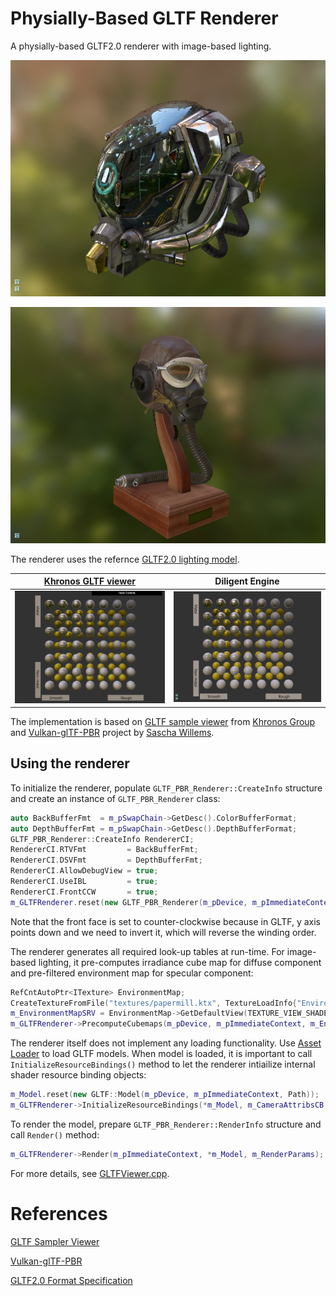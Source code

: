 # Physially-Based GLTF Renderer

A physially-based GLTF2.0 renderer with image-based lighting. 

![](screenshots/damaged_helmet.jpg)

![](screenshots/flight_helmet.jpg)

The renderer uses the refernce
[GLTF2.0 lighting model](https://github.com/KhronosGroup/glTF/blob/master/specification/2.0/README.md#appendix-b-brdf-implementation).

|[Khronos GLTF viewer][1]| Diligent Engine        |
|------------------------|------------------------|
|![](screenshots/gltf_viewer_mr_spheres.jpg)|![](screenshots/mr_spheres.jpg)|


The implementation is based on [GLTF sample viewer][1] from 
[Khronos Group](https://github.com/KhronosGroup/glTF-Sample-Viewer) and
[Vulkan-glTF-PBR][2] project by [Sascha Willems](https://github.com/SaschaWillems).

## Using the renderer

To initialize the renderer, populate `GLTF_PBR_Renderer::CreateInfo` structure and
create an instance of `GLTF_PBR_Renderer` class:

```cpp
auto BackBufferFmt  = m_pSwapChain->GetDesc().ColorBufferFormat;
auto DepthBufferFmt = m_pSwapChain->GetDesc().DepthBufferFormat;
GLTF_PBR_Renderer::CreateInfo RendererCI;
RendererCI.RTVFmt         = BackBufferFmt;
RendererCI.DSVFmt         = DepthBufferFmt;
RendererCI.AllowDebugView = true;
RendererCI.UseIBL         = true;
RendererCI.FrontCCW       = true;
m_GLTFRenderer.reset(new GLTF_PBR_Renderer(m_pDevice, m_pImmediateContext, RendererCI));
```

Note that the front face is set to counter-clockwise because in GLTF, y axis points down and
we need to invert it, which will reverse the winding order.

The renderer generates all required look-up tables at run-time. For image-based lighting,
it pre-computes irradiance cube map for diffuse component and pre-filtered environment map
for specular component:

```cpp
RefCntAutoPtr<ITexture> EnvironmentMap;
CreateTextureFromFile("textures/papermill.ktx", TextureLoadInfo{"Environment map"}, m_pDevice, &EnvironmentMap);
m_EnvironmentMapSRV = EnvironmentMap->GetDefaultView(TEXTURE_VIEW_SHADER_RESOURCE);
m_GLTFRenderer->PrecomputeCubemaps(m_pDevice, m_pImmediateContext, m_EnvironmentMapSRV);
```

The renderer itself does not implement any loading functionality. Use
[Asset Loader](https://github.com/DiligentGraphics/DiligentTools/tree/master/AssetLoader) to load GLTF
models. When model is loaded, it is important to call `InitializeResourceBindings()` method
to let the renderer intiailize internal shader resource binding objects:

```cpp
m_Model.reset(new GLTF::Model(m_pDevice, m_pImmediateContext, Path));
m_GLTFRenderer->InitializeResourceBindings(*m_Model, m_CameraAttribsCB, m_LightAttribsCB);
```

To render the model, prepare `GLTF_PBR_Renderer::RenderInfo` structure and call
`Render()` method:

```cpp
m_GLTFRenderer->Render(m_pImmediateContext, *m_Model, m_RenderParams);
```

For more details, see [GLTFViewer.cpp](https://github.com/DiligentGraphics/DiligentSamples/blob/master/Samples/GLTFViewer/src/GLTFViewer.cpp).

# References

[GLTF Sampler Viewer][1]

[Vulkan-glTF-PBR][2]

[GLTF2.0 Format Specification][3]

[1]:(https://github.com/KhronosGroup/glTF-Sample-Viewer)
[2]:(https://github.com/SaschaWillems/Vulkan-glTF-PBR)
[3]:(https://github.com/KhronosGroup/glTF)